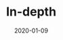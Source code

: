 ---
date: 2020-01-09
title: In-depth
markup: blackfriday
translationKey: in-depth
layout: list-expanded
---